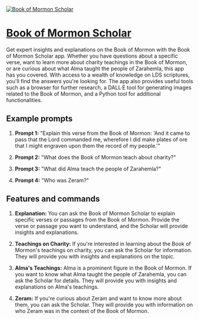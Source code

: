 [![Book of Mormon Scholar](https://files.oaiusercontent.com/file-eXjNLwCCweYwI1e2SHVMJ90v?se=2123-10-17T23%3A46%3A11Z&sp=r&sv=2021-08-06&sr=b&rscc=max-age%3D31536000%2C%20immutable&rscd=attachment%3B%20filename%3Dd8f5d568-7ad3-496e-9c92-a898c0a278c0.png&sig=pqTLMbj01CFkF9iu5AkdU94FAkeveJ5SDYPjrQn8IWM%3D)](https://chat.openai.com/g/g-7DMtzILgJ-book-of-mormon-scholar)

# [Book of Mormon Scholar](https://chat.openai.com/g/g-7DMtzILgJ-book-of-mormon-scholar)

Get expert insights and explanations on the Book of Mormon with the Book of Mormon Scholar app. Whether you have questions about a specific verse, want to learn more about charity teachings in the Book of Mormon, or are curious about what Alma taught the people of Zarahemla, this app has you covered. With access to a wealth of knowledge on LDS scriptures, you'll find the answers you're looking for. The app also provides useful tools such as a browser for further research, a DALL·E tool for generating images related to the Book of Mormon, and a Python tool for additional functionalities.

## Example prompts

1. **Prompt 1:** "Explain this verse from the Book of Mormon: 'And it came to pass that the Lord commanded me, wherefore I did make plates of ore that I might engraven upon them the record of my people.'" 

2. **Prompt 2:** "What does the Book of Mormon teach about charity?"

3. **Prompt 3:** "What did Alma teach the people of Zarahemla?"

4. **Prompt 4:** "Who was Zeram?"

## Features and commands

1. **Explanation:** You can ask the Book of Mormon Scholar to explain specific verses or passages from the Book of Mormon. Provide the verse or passage you want to understand, and the Scholar will provide insights and explanations.

2. **Teachings on Charity:** If you're interested in learning about the Book of Mormon's teachings on charity, you can ask the Scholar for information. They will provide you with insights and explanations on the topic.

3. **Alma's Teachings:** Alma is a prominent figure in the Book of Mormon. If you want to know what Alma taught the people of Zarahemla, you can ask the Scholar for details. They will provide you with insights and explanations on Alma's teachings.

4. **Zeram:** If you're curious about Zeram and want to know more about them, you can ask the Scholar. They will provide you with information on who Zeram was in the context of the Book of Mormon.
